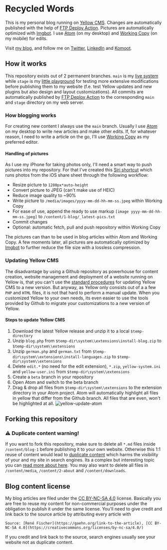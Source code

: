 # Recycled Words
This is my personal blog running on [Yellow CMS](https://github.com/datenstrom/yellow). Changes are automatically published with the help of [FTP Deploy Action](https://github.com/SamKirkland/FTP-Deploy-Action). Pictures are automatically optimized with [Imgbot](https://imgbot.net/). I use [Atom](https://atom.io/) (on my desktop) and [Working Copy](https://workingcopyapp.com/) (on my mobile) for edits.

Visit [my blog](https://gaehn.org), and follow me on [Twitter](https://twitter.com/flschr), [LinkedIn](https://www.linkedin.com/in/flschr) and [Komoot](https://www.komoot.de/user/848543125284).

## How it works
This repository exists out of 2 permanent branches. ```main``` is my [live system](https://gaehn.org) while ```stage``` is my [little playground](https://test.gaehn.org) for testing more extensive modifications before publishing them to my website (f.e. test Yellow updates and new plugins but also design and layout customizations). All commits are automatically published by [FTP Deploy Action](https://github.com/SamKirkland/FTP-Deploy-Action) to the corresponding ```main``` and ```stage``` directory on my web server.

### How blogging works
For creating new content I always use the ```main``` branch. Usually I use [Atom](https://atom.io/) on my desktop to write new articles and make other edits. If, for whatever reason, I need to write a article on the go, I'll use [Working Copy](https://workingcopyapp.com/) as my preferred editor.

#### Handling of pictures
As I use my iPhone for taking photos only, I'll need a smart way to push pictures into my repository. For that I've created this [Siri shortcut](https://www.icloud.com/shortcuts/2b41352b03fb469e954fac53165a8268) which runs photos from the iOS share sheet through the following workflow:

- Resize picture to ```1280px*auto-height```
- Convert picture to JPEG (can't make use of HEIC)
- Reduce image quality to ~90%
- Write picture to ```/media/images/yyyy-mm-dd-hh-mm-ss.jpeg``` within Working Copy
- For ease of use, append the ready to use markup ```[image yyyy-mm-dd-hh-mm-ss.jpeg]``` to ```/content/1-blog/_latest-pics.txt```
- Commit changes
- Optional: automatic fetch, pull and push repository within Working Copy

The pictures can than to be used in blog articles within Atom and Working Copy. A few moments later, all pictures are automatically optimized by [Imgbot](https://imgbot.net/) to further reduce the file size with a lossless compression.

### Updating Yellow CMS
The disadvantage by using a Github repository as powerhouse for content creation, website management and deployment of a website running on Yellow is, that you can't use the [standard procedures](https://github.com/datenstrom/yellow-extensions/tree/master/source/update) for updating Yellow CMS to a new version. But anyway, as Yellow only consists out of a a few ```PHP``` and ```HTML``` files, it is not that hard to perform a manual update. When you customized Yellow to your own needs, its even easier to use the tools provided by Github to migrate your customizations to a new version of Yellow.

#### Steps to update Yellow CMS
1. Download the latest Yellow release and unzip it to a local ```$temp-directory```
2. Unzip ```blog.php``` from ```$temp-dir\system\\extensions\install-blog.zip``` to ```$temp-dir\system\\extensions```
3. Unzip ```german.php``` and ```german.txt``` from ```$temp-dir\system\\extensions\install-languages.zip``` to ```$temp-dir\system\\extensions```
4. Delete ```edit.*``` (no need for the edit extension), ```*.zip```, ```yellow-system.ini``` and ```yellow-user.ini``` from ```$temp-dir\system\\extensions```
5. Create a ```beta``` branch in your repository
6. Open Atom and switch to the beta branch
7. Drag & drop all files from ```$temp-dir\system\\extensions``` to the extension directory in your Atom project. Atom will automatically highlight all files in yellow that differ from the Github branch. All files that are even, won't be highlighted at all.
![yellow-update-atom](https://user-images.githubusercontent.com/23475184/115261122-a3e48a80-a133-11eb-977c-df82aec8237f.jpg)

## Forking this repository
### :warning: Duplicate content warning!
If you want to fork this repository, make sure to delete all ```*.md``` files inside ```/content/blog-1``` before publishing it to your own website. Otherwise this 1:1 reuse of content would lead to [duplicate content](https://en.wikipedia.org/wiki/Duplicate_content) which harms the visibility of your and my site in search engines. Its a complex but interesting topic you can [read more about here](https://www.bruceclay.com/seo/duplicate-content/). You may also want to delete all files in ```/content/media```, ```/content/2-about``` and ```/content/downloads```.

## Blog content license
My blog articles are filed under the [CC BY-NC-SA 4.0](https://creativecommons.org/licenses/by-nc-sa/4.0/) license. Basically you are free to reuse my content for non-commercial purposes under the obligation to publish it under the same license. You'll need to give credit and link back to the source article by attributing every article with

```Source: [René Fischer](https://gaehn.org/link-to-the-article), [CC BY-NC-SA 4.0](https://creativecommons.org/licenses/by-nc-sa/4.0/)```

If you credit and link back to the source, search engines usually see your website not as duplicate content.
